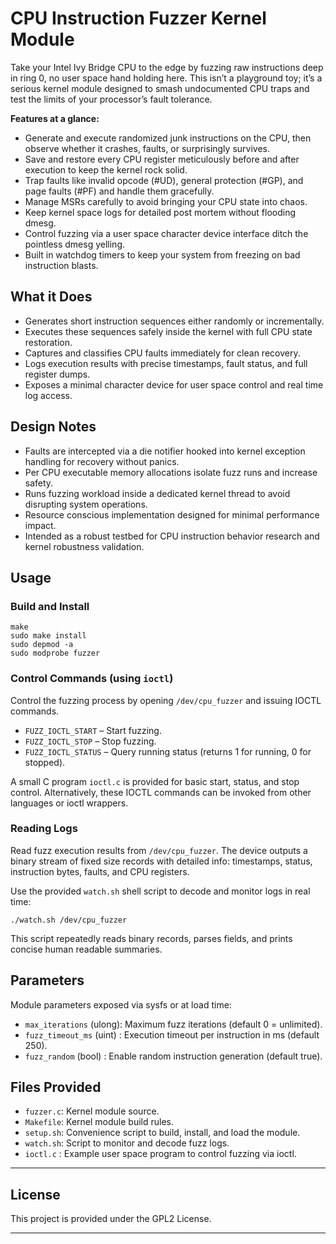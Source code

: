 # CPU Instruction Fuzzer Kernel Module

Take your Intel Ivy Bridge CPU to the edge by fuzzing raw instructions deep in ring 0, no user space hand holding here. This isn’t a playground toy; it’s a serious kernel module designed to smash undocumented CPU traps and test the limits of your processor’s fault tolerance.

**Features at a glance:**

- Generate and execute randomized junk instructions on the CPU, then observe whether it crashes, faults, or surprisingly survives.
- Save and restore every CPU register meticulously before and after execution to keep the kernel rock solid.
- Trap faults like invalid opcode (#UD), general protection (#GP), and page faults (#PF) and handle them gracefully.
- Manage MSRs carefully to avoid bringing your CPU state into chaos.
- Keep kernel space logs for detailed post mortem without flooding dmesg.
- Control fuzzing via a user space character device interface ditch the pointless dmesg yelling.
- Built in watchdog timers to keep your system from freezing on bad instruction blasts.

## What it Does

- Generates short instruction sequences either randomly or incrementally.
- Executes these sequences safely inside the kernel with full CPU state restoration.
- Captures and classifies CPU faults immediately for clean recovery.
- Logs execution results with precise timestamps, fault status, and full register dumps.
- Exposes a minimal character device for user space control and real time log access.

## Design Notes

- Faults are intercepted via a die notifier hooked into kernel exception handling for recovery without panics.
- Per CPU executable memory allocations isolate fuzz runs and increase safety.
- Runs fuzzing workload inside a dedicated kernel thread to avoid disrupting system operations.
- Resource conscious implementation designed for minimal performance impact.
- Intended as a robust testbed for CPU instruction behavior research and kernel robustness validation.


## Usage

### Build and Install

```
make
sudo make install
sudo depmod -a
sudo modprobe fuzzer
```

### Control Commands (using `ioctl`)

Control the fuzzing process by opening `/dev/cpu_fuzzer` and issuing IOCTL commands.

- `FUZZ_IOCTL_START` – Start fuzzing.
- `FUZZ_IOCTL_STOP` – Stop fuzzing.
- `FUZZ_IOCTL_STATUS` – Query running status (returns 1 for running, 0 for stopped).

A small C program `ioctl.c` is provided for basic start, status, and stop control.
Alternatively, these IOCTL commands can be invoked from other languages or ioctl wrappers.

### Reading Logs

Read fuzz execution results from `/dev/cpu_fuzzer`. The device outputs a binary stream of fixed size records with detailed info: timestamps, status, instruction bytes, faults, and CPU registers.

Use the provided `watch.sh` shell script to decode and monitor logs in real time:

```
./watch.sh /dev/cpu_fuzzer
```

This script repeatedly reads binary records, parses fields, and prints concise human readable summaries.

## Parameters

Module parameters exposed via sysfs or at load time:

- `max_iterations`    (ulong): Maximum fuzz iterations (default 0 = unlimited).
- `fuzz_timeout_ms`   (uint) : Execution timeout per instruction in ms (default 250).
- `fuzz_random`       (bool) : Enable random instruction generation (default true).

## Files Provided

- `fuzzer.c`: Kernel module source.
- `Makefile`: Kernel module build rules.
- `setup.sh`: Convenience script to build, install, and load the module.
- `watch.sh`: Script to monitor and decode fuzz logs.
- `ioctl.c` : Example user space program to control fuzzing via ioctl.

---

## License

This project is provided under the GPL2 License.

---
